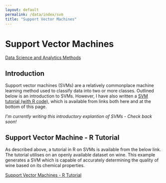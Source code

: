 ```yaml
---
layout: default
permalink: /data/index/svm
title: "Support Vector Machines"
---
```

  
  
# Support Vector Machines
  
[Data Science and Analytics Methods](https://benjburgess.github.io/data/index)

## Introduction

Support vector machines (SVMs) are a relatively commonplace machine learning method used to classify data into two or more classes. Outlined below is an introduction to SVMs. However, I have also written a [SVM tutorial (with R code)](https://benjburgess.github.io/i/SVM1), which is available from links both here and at the bottom of this page.


*I'm currently writing this introductory explantion of SVMs - Check back soon!*


## Support Vector Machine - R Tutorial

As described above, a tutorial in R on SVMs is available from the below link. The tutorial utilises on an openly available dataset on wine. This example generates a SVM which is capable of accurately determining the quality of wine based on its chemical properties. 
  
[Support Vector Machines - R Tutorial](https://benjburgess.github.io/i/SVM1)
